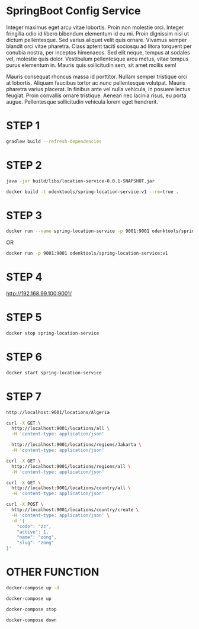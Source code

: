 # SpringBoot Config Service

Integer maximus eget arcu vitae lobortis. Proin non molestie orci. Integer fringilla odio id libero bibendum elementum id eu mi. Proin dignissim nisi ut dictum pellentesque. Sed varius aliquet velit quis ornare. Vivamus semper blandit orci vitae pharetra. Class aptent taciti sociosqu ad litora torquent per conubia nostra, per inceptos himenaeos. Sed elit neque, tempus at sodales vel, molestie quis dolor. Vestibulum pellentesque arcu metus, vitae tempus purus elementum in. Mauris quis sollicitudin sem, sit amet mollis sem!

Mauris consequat rhoncus massa id porttitor. Nullam semper tristique orci at lobortis. Aliquam faucibus tortor ac nunc pellentesque volutpat. Mauris pharetra varius placerat. In finibus ante vel nulla vehicula, in posuere lectus feugiat. Proin convallis ornare tristique. Aenean nec lacinia risus, eu porta augue. Pellentesque sollicitudin vehicula lorem eget hendrerit.

STEP 1
======

```bash
gradlew build --refresh-dependencies
```

STEP 2
======

```bash
java -jar build/libs/location-service-0.0.1-SNAPSHOT.jar

docker build -t odenktools/spring-location-service:v1 --rm=true .
```

STEP 3
======

```bash
docker run --name spring-location-service -p 9001:9001 odenktools/spring-location-service:v1
```

OR

```bash
docker run -p 9001:9001 odenktools/spring-location-service:v1
```

STEP 4
======

http://192.168.99.100:9001/

STEP 5
======

```bash
docker stop spring-location-service
```

STEP 6
======

```bash
docker start spring-location-service
```

STEP 7
======

```bash
http://localhost:9001/locations/Algeria
```

```bash
curl -X GET \
  http://localhost:9001/locations/all \
  -H 'content-type: application/json'
```

```bash
  http://localhost:9001/locations/regions/Jakarta \
  -H 'content-type: application/json'
```

```bash
curl -X GET \
  http://localhost:9001/locations/regions/all \
  -H 'content-type: application/json'
```

```bash
curl -X GET \
  http://localhost:9001/locations/country/all \
  -H 'content-type: application/json'
```

```bash
curl -X POST \
  http://localhost:9001/locations/country/create \
  -H 'content-type: application/json' \
  -d '{
	"code": "zz",
	"active": 1,
	"name": "zong",
	"slug": "zong"
}'
```

OTHER FUNCTION
==============

```bash
docker-compose up -d

docker-compose up

docker-compose stop

docker-compose down
```
